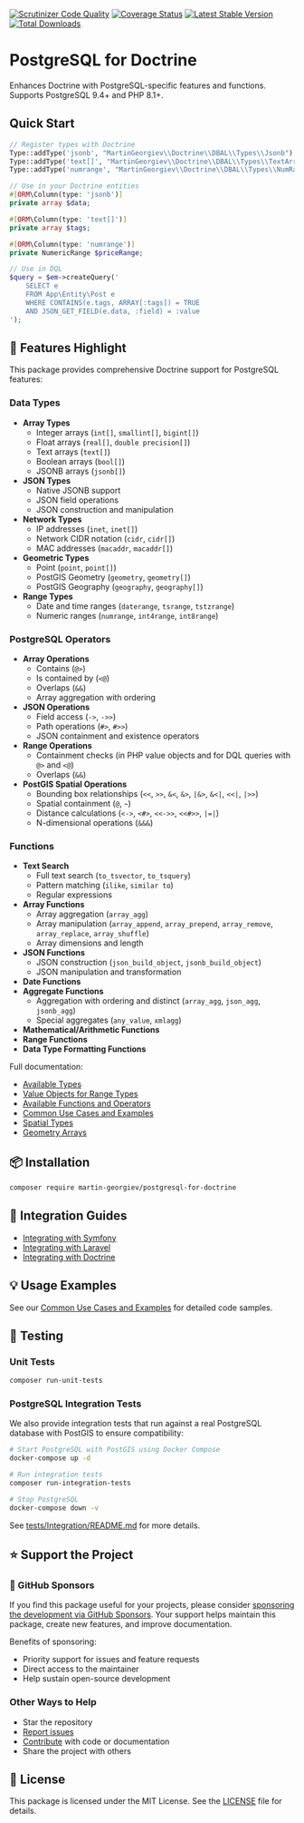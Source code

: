 [![Scrutinizer Code Quality](https://scrutinizer-ci.com/g/martin-georgiev/postgresql-for-doctrine/badges/quality-score.png)](https://scrutinizer-ci.com/g/martin-georgiev/postgresql-for-doctrine/?branch=main)
[![Coverage Status](https://coveralls.io/repos/github/martin-georgiev/postgresql-for-doctrine/badge.svg?branch=main)](https://coveralls.io/github/martin-georgiev/postgresql-for-doctrine?branch=main)
[![Latest Stable Version](https://poser.pugx.org/martin-georgiev/postgresql-for-doctrine/version)](https://packagist.org/packages/martin-georgiev/postgresql-for-doctrine)
[![Total Downloads](https://poser.pugx.org/martin-georgiev/postgresql-for-doctrine/downloads)](https://packagist.org/packages/martin-georgiev/postgresql-for-doctrine)

# PostgreSQL for Doctrine

Enhances Doctrine with PostgreSQL-specific features and functions. Supports PostgreSQL 9.4+ and PHP 8.1+.

## Quick Start

```php
// Register types with Doctrine
Type::addType('jsonb', "MartinGeorgiev\\Doctrine\\DBAL\\Types\\Jsonb");
Type::addType('text[]', "MartinGeorgiev\\Doctrine\\DBAL\\Types\\TextArray");
Type::addType('numrange', "MartinGeorgiev\\Doctrine\\DBAL\\Types\\NumRange");

// Use in your Doctrine entities
#[ORM\Column(type: 'jsonb')]
private array $data;

#[ORM\Column(type: 'text[]')]
private array $tags;

#[ORM\Column(type: 'numrange')]
private NumericRange $priceRange;

// Use in DQL
$query = $em->createQuery('
    SELECT e
    FROM App\Entity\Post e
    WHERE CONTAINS(e.tags, ARRAY[:tags]) = TRUE
    AND JSON_GET_FIELD(e.data, :field) = :value
');
```

## 🚀 Features Highlight

This package provides comprehensive Doctrine support for PostgreSQL features:

### Data Types
- **Array Types**
  - Integer arrays (`int[]`, `smallint[]`, `bigint[]`)
  - Float arrays (`real[]`, `double precision[]`)
  - Text arrays (`text[]`)
  - Boolean arrays (`bool[]`)
  - JSONB arrays (`jsonb[]`)
- **JSON Types**
  - Native JSONB support
  - JSON field operations
  - JSON construction and manipulation
- **Network Types**
  - IP addresses (`inet`, `inet[]`)
  - Network CIDR notation (`cidr`, `cidr[]`)
  - MAC addresses (`macaddr`, `macaddr[]`)
- **Geometric Types**
  - Point (`point`, `point[]`)
  - PostGIS Geometry (`geometry`, `geometry[]`)
  - PostGIS Geography (`geography`, `geography[]`)
- **Range Types**
  - Date and time ranges (`daterange`, `tsrange`, `tstzrange`)
  - Numeric ranges (`numrange`, `int4range`, `int8range`)

### PostgreSQL Operators
- **Array Operations**
  - Contains (`@>`)
  - Is contained by (`<@`)
  - Overlaps (`&&`)
  - Array aggregation with ordering
- **JSON Operations**
  - Field access (`->`, `->>`)
  - Path operations (`#>`, `#>>`)
  - JSON containment and existence operators
- **Range Operations**
  - Containment checks (in PHP value objects and for DQL queries with `@>` and `<@`)
  - Overlaps (`&&`)
- **PostGIS Spatial Operations**
  - Bounding box relationships (`<<`, `>>`, `&<`, `&>`, `|&>`, `&<|`, `<<|`, `|>>`)
  - Spatial containment (`@`, `~`)
  - Distance calculations (`<->`, `<#>`, `<<->>`, `<<#>>`, `|=|`)
  - N-dimensional operations (`&&&`)

### Functions
- **Text Search**
  - Full text search (`to_tsvector`, `to_tsquery`)
  - Pattern matching (`ilike`, `similar to`)
  - Regular expressions
- **Array Functions**
  - Array aggregation (`array_agg`)
  - Array manipulation (`array_append`, `array_prepend`, `array_remove`, `array_replace`, `array_shuffle`)
  - Array dimensions and length
- **JSON Functions**
  - JSON construction (`json_build_object`, `jsonb_build_object`)
  - JSON manipulation and transformation
- **Date Functions**
- **Aggregate Functions**
  - Aggregation with ordering and distinct (`array_agg`, `json_agg`, `jsonb_agg`)
  - Special aggregates (`any_value`, `xmlagg`)
- **Mathematical/Arithmetic Functions**
- **Range Functions**
- **Data Type Formatting Functions**

Full documentation:
- [Available Types](docs/AVAILABLE-TYPES.md)
- [Value Objects for Range Types](docs/RANGE-TYPES.md)
- [Available Functions and Operators](docs/AVAILABLE-FUNCTIONS-AND-OPERATORS.md)
- [Common Use Cases and Examples](docs/USE-CASES-AND-EXAMPLES.md)
- [Spatial Types](docs/SPATIAL-TYPES.md)
- [Geometry Arrays](docs/GEOMETRY-ARRAYS.md)

## 📦 Installation

```bash
composer require martin-georgiev/postgresql-for-doctrine
```

## 🔧 Integration Guides

- [Integrating with Symfony](docs/INTEGRATING-WITH-SYMFONY.md)
- [Integrating with Laravel](docs/INTEGRATING-WITH-LARAVEL.md)
- [Integrating with Doctrine](docs/INTEGRATING-WITH-DOCTRINE.md)

## 💡 Usage Examples
See our [Common Use Cases and Examples](docs/USE-CASES-AND-EXAMPLES.md) for detailed code samples.

## 🧪 Testing

### Unit Tests
```bash
composer run-unit-tests
```

### PostgreSQL Integration Tests
We also provide integration tests that run against a real PostgreSQL database with PostGIS to ensure compatibility:

```bash
# Start PostgreSQL with PostGIS using Docker Compose
docker-compose up -d

# Run integration tests
composer run-integration-tests

# Stop PostgreSQL
docker-compose down -v
```

See [tests/Integration/README.md](tests/Integration/README.md) for more details.

## ⭐ Support the Project

### 💖 GitHub Sponsors
If you find this package useful for your projects, please consider [sponsoring the development via GitHub Sponsors](https://github.com/sponsors/martin-georgiev). Your support helps maintain this package, create new features, and improve documentation.

Benefits of sponsoring:
- Priority support for issues and feature requests
- Direct access to the maintainer
- Help sustain open-source development

### Other Ways to Help
- Star the repository
- [Report issues](https://github.com/martin-georgiev/postgresql-for-doctrine/issues)
- [Contribute](docs/CONTRIBUTING.md) with code or documentation
- Share the project with others

## 📝 License
This package is licensed under the MIT License. See the [LICENSE](LICENSE) file for details.
